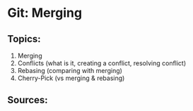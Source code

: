 # Git: Merging

## Topics:

1. Merging
2. Conflicts (what is it, creating a conflict, resolving conflict)
3. Rebasing (comparing with merging)
4. Cherry-Pick (vs merging & rebasing)

## Sources:
